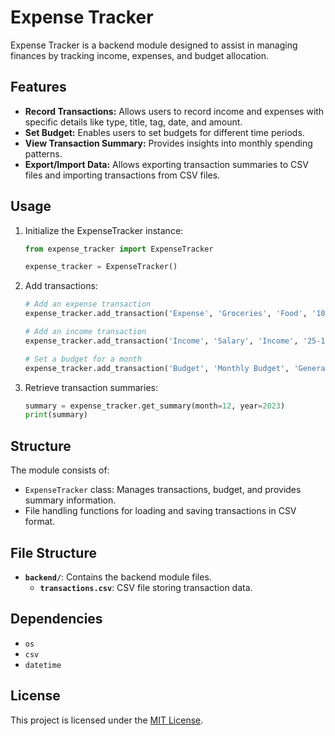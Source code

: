 # Expense Tracker

Expense Tracker is a backend module designed to assist in managing finances by tracking income, expenses, and budget allocation.

## Features

- **Record Transactions:** Allows users to record income and expenses with specific details like type, title, tag, date, and amount.
- **Set Budget:** Enables users to set budgets for different time periods.
- **View Transaction Summary:** Provides insights into monthly spending patterns.
- **Export/Import Data:** Allows exporting transaction summaries to CSV files and importing transactions from CSV files.

## Usage

1. Initialize the ExpenseTracker instance:

   ```python
   from expense_tracker import ExpenseTracker

   expense_tracker = ExpenseTracker()
   ```

2. Add transactions:

   ```python
   # Add an expense transaction
   expense_tracker.add_transaction('Expense', 'Groceries', 'Food', '10-12-2023', 50.0)

   # Add an income transaction
   expense_tracker.add_transaction('Income', 'Salary', 'Income', '25-12-2023', 2500.0)

   # Set a budget for a month
   expense_tracker.add_transaction('Budget', 'Monthly Budget', 'General', '01-12-2023', 1000.0)
   ```

3. Retrieve transaction summaries:
   ```python
   summary = expense_tracker.get_summary(month=12, year=2023)
   print(summary)
   ```

## Structure

The module consists of:

- `ExpenseTracker` class: Manages transactions, budget, and provides summary information.
- File handling functions for loading and saving transactions in CSV format.

## File Structure

- **`backend/`**: Contains the backend module files.
  - **`transactions.csv`**: CSV file storing transaction data.

## Dependencies

- `os`
- `csv`
- `datetime`

## License

This project is licensed under the [MIT License](LICENSE).
